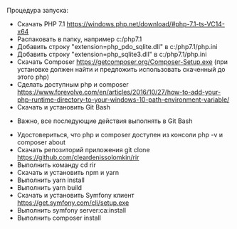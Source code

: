 Процедура запуска:
- Скачать PHP 7.1 https://windows.php.net/download/#php-7.1-ts-VC14-x64
- Распаковать в папку, например с:/php7.1
- Добавить строку "extension=php_pdo_sqlite.dll" в с:/php7.1/php.ini
- Добавить строку "extension=php_sqlite3.dll" в с:/php7.1/php.ini
- Скачать Composer https://getcomposer.org/Composer-Setup.exe (при установке должен найти и предложить использовать скаченный до этого php)
- Сделать доступным php и сomposer https://www.forevolve.com/en/articles/2016/10/27/how-to-add-your-php-runtime-directory-to-your-windows-10-path-environment-variable/
- Скачать и установить Git Bash
* Важно, все последующие действия выполнять в Git Bash
- Удостовериться, что php и composer доступен из консоли php -v и composer about
- Скачать репозиторий приложения git clone https://github.com/cleardenissolomkin/rir
- Выполнить команду cd rir
- Скачать и установить npm и yarn
- Выполнить yarn install
- Выполнить yarn build
- Скачать и установить Symfony клиент https://get.symfony.com/cli/setup.exe
- Выполнить symfony server:ca:install
- Выполнить composer install